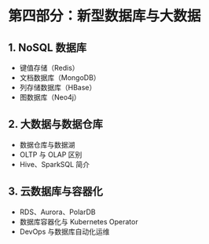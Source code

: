 
# **第四部分：新型数据库与大数据**

## 1. **NoSQL 数据库**

   * 键值存储（Redis）
   * 文档数据库（MongoDB）
   * 列存储数据库（HBase）
   * 图数据库（Neo4j）

## 2. **大数据与数据仓库**

   * 数据仓库与数据湖
   * OLTP 与 OLAP 区别
   * Hive、SparkSQL 简介

## 3. **云数据库与容器化**

   * RDS、Aurora、PolarDB
   * 数据库容器化与 Kubernetes Operator
   * DevOps 与数据库自动化运维



